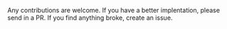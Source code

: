 Any contributions are welcome. If you have a better implentation, please send in a PR. If you find anything broke, create an issue.

